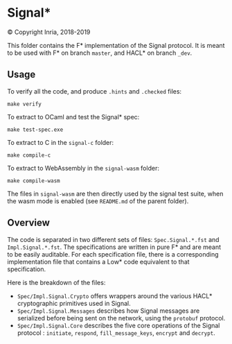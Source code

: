 # Signal*

© Copyright Inria, 2018-2019

This folder contains the F\* implementation of the Signal protocol. It is meant to be used with F\* on branch `master`, and HACL* on branch `_dev`.

## Usage

To verify all the code, and produce `.hints` and `.checked` files:

    make verify

To extract to OCaml and test the Signal* spec:

    make test-spec.exe

To extract to C in the `signal-c` folder:

    make compile-c

To extract to WebAssembly in the `signal-wasm` folder:

    make compile-wasm

The files in `signal-wasm` are then directly used by the signal test suite, when the wasm mode is enabled (see `README.md` of the parent folder).

## Overview

The code is separated in two different sets of files: `Spec.Signal.*.fst` and `Impl.Signal.*.fst`. The specifications are written in pure F\* and are meant to be easily auditable. For each specification file, there is a corresponding implementation file that contains a Low* code equivalent to that specification.

Here is the breakdown of the files:
* `Spec/Impl.Signal.Crypto` offers wrappers around the various HACL* cryptographic primitives used in Signal.
* `Spec/Impl.Signal.Messages` describes how Signal messages are serialized before being sent on the network, using the `protobuf` protocol.
* `Spec/Impl.Signal.Core` describes the five core operations of the Signal protocol : `initiate`, `respond`, `fill_message_keys`, `encrypt` and `decrypt`.  
